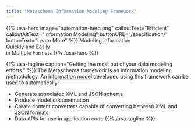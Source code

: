 ```yaml
---
title: "Metaschema Information Modeling Framework"
---
```

{{% usa-hero image="automation-hero.png" calloutText="Efficient" calloutAltText="Information Modeling" buttonURL="/specification/" buttonText="Learn More" %}}
Modeling information<br/>
Quickly and Easily<br/>
in Multiple Formats
{{% /usa-hero %}}

{{% usa-tagline caption="Getting the most out of your data modeling efforts." %}}
The Metaschema framework is an information modeling methodology. An [information model](specification/concepts/terminology/#information-model) developed using this framework can be used to automatically:

- Generate associated XML and JSON schema
- Produce model documentation
- Create content converters capable of converting between XML and JSON formats
- Data APIs for use in application code
{{% /usa-tagline %}}
